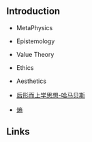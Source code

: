 ## Introduction

- MetaPhysics
- Epistemology
- Value Theory
- Ethics
- Aesthetics


- [后形而上学思想-哈马贝斯](/docs/Philosophy/后形而上学思想-哈马贝斯.md)
- [熵](/docs/Philosophy/熵：一种新的世界观.md)

## Links



